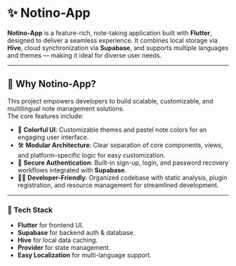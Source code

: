 # ✨ Notino-App

**Notino-App** is a feature-rich, note-taking application built with **Flutter**, designed to deliver a seamless experience. 
It combines local storage via **Hive**, cloud synchronization via **Supabase**, and supports multiple languages and themes — making it ideal for diverse user needs.

---

## 🚀 Why Notino-App?

This project empowers developers to build scalable, customizable, and multilingual note management solutions.  
The core features include:

- 🎨 **Colorful UI**: Customizable themes and pastel note colors for an engaging user interface.
- 🛠 **Modular Architecture**: Clear separation of core components, views, and platform-specific logic for easy customization.
- 🔐 **Secure Authentication**: Built-in sign-up, login, and password recovery workflows integrated with **Supabase**.
- 👩‍💻 **Developer-Friendly**: Organized codebase with static analysis, plugin registration, and resource management for streamlined development.

---

### 🧠 Tech Stack

- **Flutter** for frontend UI.
- **Supabase** for backend auth & database.
- **Hive** for local data caching.
- **Provider** for state management.
- **Easy Localization** for multi-language support.
